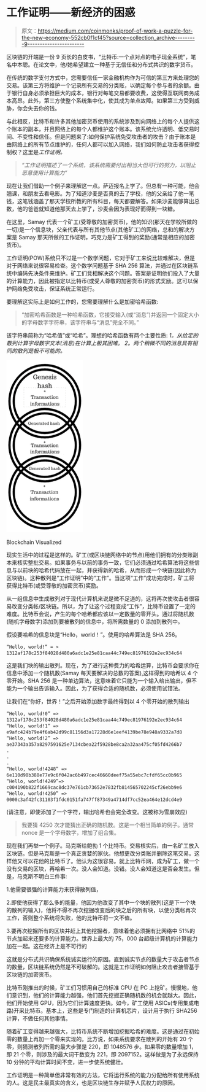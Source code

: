 # 工作证明——新经济的困惑

> 原文：<https://medium.com/coinmonks/proof-of-work-a-puzzle-for-the-new-economy-552cb0f1cf45?source=collection_archive---------9----------------------->

区块链的开端是一份 9 页长的白皮书，“比特币:一个点对点的电子现金系统”，笔名中本聪。在论文中，他/她希望建立一种基于无信任和分布式共识的数字货币。

在传统的数字支付方式中，您需要信任一家金融机构作为可信的第三方来处理您的交易。该第三方将维护一个记录所有交易的分类账，以确定每个参与者的余额。由于银行自身必须承担巨大的成本，银行对每笔交易都要收费，这使得互联网商务成本高昂。此外，第三方使整个系统集中化，使其成为单点故障。如果第三方受到威胁，你会失去你的钱。

与此相反，比特币和许多其他加密货币使用的系统涉及到向网络上的每个人提供这个账本的副本，并且网络上的每个人都维护这个账本。该系统允许透明、低交易时间、不变性和信任。但是问题来了:如何保护系统免受攻击者的攻击？由于账本是由网络上的所有节点维护的，任何人都可以加入网络，我们如何防止攻击者获得控制权？这里是*工作证明。*

> *“工作证明描述了一个系统，该系统需要付出相当大但可行的努力，以阻止恶意使用计算能力”*

现在让我们借助一个例子来理解这一点。萨迈报名上学了。但总有一种可能，他会翘课，和朋友去看电影。为了知道沙麦是否真的去了学校，他的父亲给了他一笔钱，这笔钱涵盖了那天学校所教的所有科目，每天都要解答。如果沙麦能够算出总数，他的爸爸就知道他那天去上学了，沙麦会因为表现好而得到一块糖。

在这里，Samay 代表一个矿工(受尊敬的加密货币)，他的知识(那天在学校所做的一切)是一个信息块，父亲代表与所有其他节点(其他矿工)的网络，总和的解决方案是 Samay 那天所做的工作证明，巧克力是矿工得到的奖励(通常是相应的加密货币)。

工作证明(POW)系统只不过是一个数学问题，它对于矿工来说比较难解决，但是对于网络来说很容易检查。这个数学问题基于 SHA 256 算法，并通过在区块链系统中编码先决条件来维护。矿工们竞相解决这个问题。答案是证明他们投入了大量的计算能力，因此被指定以比特币(或受人尊敬的加密货币)的形式奖励。这可以保护网络免受攻击，保证系统正常运行。

要理解这实际上是如何工作的，您需要理解什么是加密哈希函数:

> “加密哈希函数是一种哈希函数，它接受输入(或“消息”)并返回一个固定大小的字母数字字符串，该字符串与“消息”完全不同。”

该字符串简称为“哈希值”或“哈希”。理想的哈希函数有两个主要性质:
*1。从给定的散列计算字母数字文本(消息)在计算上极其困难。
2。两个稍微不同的消息具有相同的散列是极不可能的。*

![](img/515831d4a796cd087f4a6a4275a9a4ba.png)

Blockchain Visualized

现实生活中的过程是这样的。矿工(或区块链网络中的节点)用他们拥有的分类账副本来核实整批交易。如果事务与以前的事务一致，它们必须通过哈希算法将这些信息与以前块的哈希代码放在一起，并获得新的哈希，从而形成一个块链(因此称为区块链)。这种散列是“工作证明”中的“工作”。当这项“工作”成功完成时，矿工将获得比特币(或受尊敬的加密货币)奖励。

从一组信息中生成散列对于现代计算机来说是微不足道的，这将再次使攻击者很容易改变分类帐/区块链。所以，为了让这个过程变成“工作”，比特币设置了一定的难度。比特币会说，产生的每个哈希都应该以一定数量的零开头。通过将随机数(随机字母数字)添加到要被散列的信息中，将所需数量的 0 添加到散列中。

假设要哈希的信息块是“Hello，world！”。使用的哈希算法是 SHA 256。

```
“Hello, world!” = > 1312af178c253f84028d480a6adc1e25e81caa44c749ec81976192e2ec934c64
```

这是我们块的输出散列。现在，为了进行这种费力的哈希运算，比特币会要求你在信息中添加一个随机数(Samay 每天要解决的总数的答案),这样得到的哈希以 4 个零开始。SHA 256 是一种单边算法，这意味着它只能为一个输入给出输出，但不能为一个输出告诉输入。因此，为了获得合适的随机数，必须使用试错法。

让我们在“你好，世界！”之后开始添加数字最终得到以 4 个零开始的散列输出

```
“Hello, world!0” => 1312af178c253f84028d480a6adc1e25e81caa44c749ec81976192e2ec934c64
“Hello, world!1” => e9afc424b79e4f6ab42d99c81156d3a17228d6e1eef4139be78e948a9332a7d8
“Hello, world!2” => ae37343a357a8297591625e7134cbea22f5928be8ca2a32aa475cf05fd4266b7
.
.
.
“Hello, world!4248” => 6e110d98b388e77e9c6f042ac6b497cec46660deef75a55ebc7cfdf65cc0b965
“Hello, world!4249”=> c004190b822f1669cac8dc37e761cb73652e7832fb814565702245cf26ebb9e6
“Hello, world!4250” => 0000c3af42fc31103f1fdc0151fa747ff87349a4714df7cc52ea464e12dcd4e9
```

(请注意，即使添加了一个字符，输出哈希也会完全改变。这被称为雪崩效应)

> 我要猜 4250 次才能猜出正确的随机数。这是一个相当简单的例子。通常 nonce 是一个字母数字，增加了组合集。

现在我们再举一个例子。马克斯给鲍勃 1 个比特币。交易核实后，由一名矿工放入区块链。但是马克斯是一个真正贪婪的家伙。他想更改分类账并删除这笔交易。这样他又可以花他的比特币了。他认为这很容易。就上比特币网，成为矿工，做一个没有交易的区块，再哈希一次。没人会知道。没错。没人会知道这是否会发生。但是，马克斯不明白三件事:

1.他需要很强的计算能力来获得散列值，

2.即使他获得了那么多的能量，他因为他改变了其中一个块的散列(这是下一个块的散列的输入)，他将不得不再次挖掘改变后的块之后的所有块，以使分类帐再次工作，否则整个系统将失败，他的比特币将一文不值。

3.要再次挖掘所有的区块并赶上其他挖掘者，意味着他必须拥有比网络中 51%的节点加起来还要多的计算能力。世界上最大的 75，000 台超级计算机的计算能力加在一起。这在经济上是不可行的

这就是分布式共识确保系统诚实运行的原因。直到诚实节点的数量大于攻击者节点的数量，区块链系统仍然是不可破解的。这就是工作证明如何阻止攻击者接管基于区块链的加密货币。

比特币刚推出的时候，矿工们习惯用自己的标准 CPU 在 PC 上挖矿。慢慢地，他们意识到，他们的计算能力越强，他们首先挖掘正确随机数的机会就越大。因此，他们开始使用 GPU，因为它们计算速度更快。如今，矿工使用 ASICs(专用集成电路)开采比特币。基本上，这些是专门制造的计算机芯片，设计用于执行 SHA256 计算，不做任何其他事情。

随着矿工变得越来越强大，比特币系统不断增加挖掘哈希的难度。这是通过在初始零的数量上再加一个零来实现的。比方说，如果系统要求在散列的开始有 20 个零，则猜测散列所需的最大步骤是 220，即 1048576 步。如果零的数量增加 1，即 21 个零，则涉及的最大词干数变为 221，即 2097152。这样做是为了永远保持 10 分钟的平均计算时间不变，进一步使系统健壮。

工作证明是一种简单但非常有效的方法，它将运行系统的能力分配给所有使用系统的人。这是民主最真实的含义，也是区块链生存并赋予人民权力的原因。